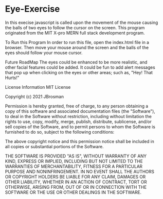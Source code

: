 # Eye-Exercise
In this execise javascript is called upon the movement of the mouse causing the balls of two eyes to follow the cursor on the screen. This program originated from the MIT X-pro MERN full stack development program.

To Run this Program
In order to run this file, open the index.html file in a browser. Then move your mouse around the screen and the balls of the eyes should follow your mouse cursor.

Future RoadMap
The eyes could be enhanced to be more realistic, and other facial features could be added. It could be fun to add alert messages that pop up when clicking on the eyes or other areas; such as, "Hey! That Hurts!"

License Information
MIT License

Copyright (c) 2021 JBrosman

Permission is hereby granted, free of charge, to any person obtaining a copy of this software and associated documentation files (the "Software"), to deal in the Software without restriction, including without limitation the rights to use, copy, modify, merge, publish, distribute, sublicense, and/or sell copies of the Software, and to permit persons to whom the Software is furnished to do so, subject to the following conditions:

The above copyright notice and this permission notice shall be included in all copies or substantial portions of the Software.

THE SOFTWARE IS PROVIDED "AS IS", WITHOUT WARRANTY OF ANY KIND, EXPRESS OR IMPLIED, INCLUDING BUT NOT LIMITED TO THE WARRANTIES OF MERCHANTABILITY, FITNESS FOR A PARTICULAR PURPOSE AND NONINFRINGEMENT. IN NO EVENT SHALL THE AUTHORS OR COPYRIGHT HOLDERS BE LIABLE FOR ANY CLAIM, DAMAGES OR OTHER LIABILITY, WHETHER IN AN ACTION OF CONTRACT, TORT OR OTHERWISE, ARISING FROM, OUT OF OR IN CONNECTION WITH THE SOFTWARE OR THE USE OR OTHER DEALINGS IN THE SOFTWARE.
